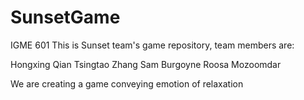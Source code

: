 # SunsetGame
IGME 601
This is Sunset team's game repository, team members are:

Hongxing Qian
Tsingtao Zhang
Sam Burgoyne
Roosa Mozoomdar

We are creating a game conveying emotion of relaxation
